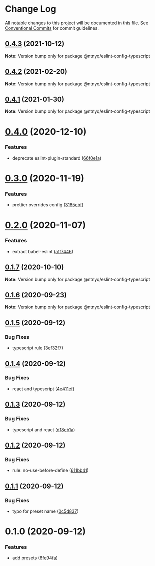 # Change Log

All notable changes to this project will be documented in this file.
See [Conventional Commits](https://conventionalcommits.org) for commit guidelines.

## [0.4.3](https://github.com/ntnyq/configs/compare/@ntnyq/eslint-config-typescript@0.4.2...@ntnyq/eslint-config-typescript@0.4.3) (2021-10-12)

**Note:** Version bump only for package @ntnyq/eslint-config-typescript

## [0.4.2](https://github.com/ntnyq/configs/compare/@ntnyq/eslint-config-typescript@0.4.1...@ntnyq/eslint-config-typescript@0.4.2) (2021-02-20)

**Note:** Version bump only for package @ntnyq/eslint-config-typescript

## [0.4.1](https://github.com/ntnyq/configs/compare/@ntnyq/eslint-config-typescript@0.4.0...@ntnyq/eslint-config-typescript@0.4.1) (2021-01-30)

**Note:** Version bump only for package @ntnyq/eslint-config-typescript

# [0.4.0](https://github.com/ntnyq/configs/compare/@ntnyq/eslint-config-typescript@0.3.0...@ntnyq/eslint-config-typescript@0.4.0) (2020-12-10)

### Features

-   deprecate eslint-plugin-standard ([66f0e1a](https://github.com/ntnyq/configs/commit/66f0e1a2ca5060a631477a69d6706a6a8fda2708))

# [0.3.0](https://github.com/ntnyq/configs/compare/@ntnyq/eslint-config-typescript@0.2.0...@ntnyq/eslint-config-typescript@0.3.0) (2020-11-19)

### Features

-   prettier overrides config ([3185cbf](https://github.com/ntnyq/configs/commit/3185cbf4a167796c4a702e7bc76a8193e5596551))

# [0.2.0](https://github.com/ntnyq/configs/compare/@ntnyq/eslint-config-typescript@0.1.7...@ntnyq/eslint-config-typescript@0.2.0) (2020-11-07)

### Features

-   extract babel-eslint ([a1f7446](https://github.com/ntnyq/configs/commit/a1f744685ff7038a72a94a0efe69b28eb27d0a7e))

## [0.1.7](https://github.com/ntnyq/configs/compare/@ntnyq/eslint-config-typescript@0.1.6...@ntnyq/eslint-config-typescript@0.1.7) (2020-10-10)

**Note:** Version bump only for package @ntnyq/eslint-config-typescript

## [0.1.6](https://github.com/ntnyq/configs/compare/@ntnyq/eslint-config-typescript@0.1.5...@ntnyq/eslint-config-typescript@0.1.6) (2020-09-23)

**Note:** Version bump only for package @ntnyq/eslint-config-typescript

## [0.1.5](https://github.com/ntnyq/configs/compare/@ntnyq/eslint-config-typescript@0.1.4...@ntnyq/eslint-config-typescript@0.1.5) (2020-09-12)

### Bug Fixes

-   typescript rule ([3ef32f7](https://github.com/ntnyq/configs/commit/3ef32f703e3d0462a8fc3848f87f5d4e1f6a60be))

## [0.1.4](https://github.com/ntnyq/configs/compare/@ntnyq/eslint-config-typescript@0.1.3...@ntnyq/eslint-config-typescript@0.1.4) (2020-09-12)

### Bug Fixes

-   react and typescript ([4e411ef](https://github.com/ntnyq/configs/commit/4e411efc81523b47edb95bbf088d271b6eee011f))

## [0.1.3](https://github.com/ntnyq/configs/compare/@ntnyq/eslint-config-typescript@0.1.2...@ntnyq/eslint-config-typescript@0.1.3) (2020-09-12)

### Bug Fixes

-   typescript and react ([d18eb1a](https://github.com/ntnyq/configs/commit/d18eb1a67ab0595372004a00a2acd6dca5c5466e))

## [0.1.2](https://github.com/ntnyq/configs/compare/@ntnyq/eslint-config-typescript@0.1.1...@ntnyq/eslint-config-typescript@0.1.2) (2020-09-12)

### Bug Fixes

-   rule: no-use-before-define ([611bb41](https://github.com/ntnyq/configs/commit/611bb4135e2237318498fbae047beb0719c57f6c))

## [0.1.1](https://github.com/ntnyq/configs/compare/@ntnyq/eslint-config-typescript@0.1.0...@ntnyq/eslint-config-typescript@0.1.1) (2020-09-12)

### Bug Fixes

-   typo for preset name ([0c5d837](https://github.com/ntnyq/configs/commit/0c5d83750ed9defbce88f6d484708524210902cc))

# 0.1.0 (2020-09-12)

### Features

-   add presets ([6fe94fa](https://github.com/ntnyq/configs/commit/6fe94fae4ed9d80b18833c9e5a3f51f710ebda43))

